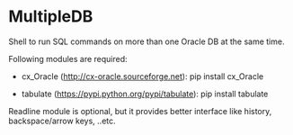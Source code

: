 MultipleDB
==========

Shell to run SQL commands on more than one Oracle DB at the same time.

Following modules are required:
- cx_Oracle (http://cx-oracle.sourceforge.net):
pip install cx_Oracle

- tabulate (https://pypi.python.org/pypi/tabulate):
pip install tabulate

Readline module is optional, but it provides better interface like history, backspace/arrow keys, ..etc.
